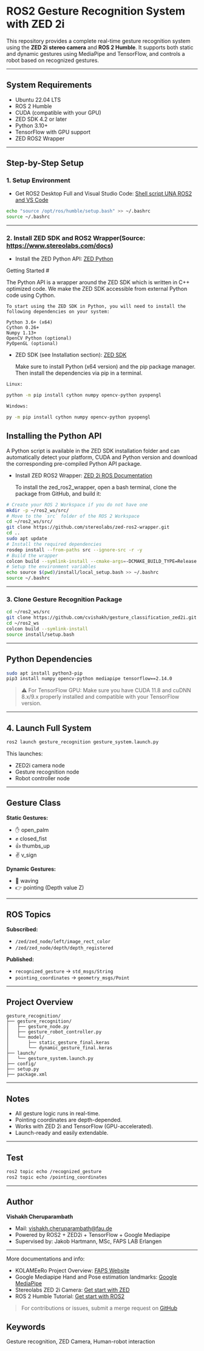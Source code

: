 # ROS2 Gesture Recognition System with ZED 2i

This repository provides a complete real-time gesture recognition system using the **ZED 2i stereo camera** and **ROS 2 Humble**. It supports both static and dynamic gestures using MediaPipe and TensorFlow, and controls a robot based on recognized gestures.

---

## System Requirements

- Ubuntu 22.04 LTS
- ROS 2 Humble
- CUDA (compatible with your GPU)
- ZED SDK 4.2 or later
- Python 3.10+
- TensorFlow with GPU support
- ZED ROS2 Wrapper

---

## Step-by-Step Setup

### 1. Setup Environment


- Get ROS2 Desktop Full and Visual Studio Code: [Shell script UNA ROS2 and VS Code](https://git.faps.uni-erlangen.de/robotik-public/una-unified-arbeits-umgebung/shell-script-una-ros2-and-vs-code-basic-install)

```bash
echo "source /opt/ros/humble/setup.bash" >> ~/.bashrc
source ~/.bashrc
```

---

### 2. Install ZED SDK and ROS2 Wrapper(Source: https://www.stereolabs.com/docs)

- Install the ZED Python API: [ZED Python](https://www.stereolabs.com/docs/app-development/python/install)

Getting Started #

The Python API is a wrapper around the ZED SDK which is written in C++ optimized code. We make the ZED SDK accessible from external Python code using Cython.

    To start using the ZED SDK in Python, you will need to install the following dependencies on your system:

    Python 3.6+ (x64)
    Cython 0.26+
    Numpy 1.13+
    OpenCV Python (optional)
    PyOpenGL (optional)

- ZED SDK (see Installation section): [ZED SDK](https://www.stereolabs.com/en-de/developers/release)

    Make sure to install Python (x64 version) and the pip package manager. Then install the dependencies via pip in a terminal.


```bash
Linux:

python -m pip install cython numpy opencv-python pyopengl
```
```bash
Windows:

py -m pip install cython numpy opencv-python pyopengl

```

## Installing the Python API 
A Python script is available in the ZED SDK installation folder and can automatically detect your platform, CUDA and Python version and download the corresponding pre-compiled Python API package.

- Install ZED ROS2 Wrapper: [ZED 2i ROS Documentation](https://www.stereolabs.com/docs/ros2)

    To install the zed_ros2_wrapper, open a bash terminal, clone the package from GitHub, and build it:
```bash
# Create your ROS 2 Workspace if you do not have one
mkdir -p ~/ros2_ws/src/
# Move to the `src` folder of the ROS 2 Workspace
cd ~/ros2_ws/src/ 
git clone https://github.com/stereolabs/zed-ros2-wrapper.git
cd ..
sudo apt update
# Install the required dependencies
rosdep install --from-paths src --ignore-src -r -y
# Build the wrapper
colcon build --symlink-install --cmake-args=-DCMAKE_BUILD_TYPE=Release
# Setup the environment variables
echo source $(pwd)/install/local_setup.bash >> ~/.bashrc
source ~/.bashrc
```

---

### 3. Clone Gesture Recognition Package

```bash
cd ~/ros2_ws/src
git clone https://github.com/cvishakh/gesture_classification_zed2i.git
cd ~/ros2_ws
colcon build --symlink-install
source install/setup.bash
```

---

## Python Dependencies

```bash
sudo apt install python3-pip
pip3 install numpy opencv-python mediapipe tensorflow==2.14.0
```

> ⚠️ For TensorFlow GPU: Make sure you have CUDA 11.8 and cuDNN 8.x/9.x properly installed and compatible with your TensorFlow version.

---

## 4. Launch Full System

```bash
ros2 launch gesture_recognition gesture_system.launch.py
```

This launches:
- ZED2i camera node
- Gesture recognition node
- Robot controller node

---

## Gesture Class

**Static Gestures:**
- ✋ open_palm
- ✊ closed_fist
- 👍 thumbs_up
- ✌️ v_sign

**Dynamic Gestures:**
- 👋 waving
- 👉 pointing (Depth value Z)

---

## ROS Topics

**Subscribed:**
- `/zed/zed_node/left/image_rect_color`
- `/zed/zed_node/depth/depth_registered`

**Published:**
- `recognized_gesture` → `std_msgs/String`
- `pointing_coordinates` → `geometry_msgs/Point`

---

## Project Overview

```text
gesture_recognition/
├── gesture_recognition/
│   ├── gesture_node.py
│   ├── gesture_robot_controller.py
│   └── model/
│       ├── static_gesture_final.keras
│       └── dynamic_gesture_final.keras
├── launch/
│   └── gesture_system.launch.py
├── config/
├── setup.py
├── package.xml
```

---

## Notes

- All gesture logic runs in real-time.
- Pointing coordinates are depth-depended.
- Works with ZED 2i and TensorFlow (GPU-accelerated).
- Launch-ready and easily extendable.

---

## Test

```bash
ros2 topic echo /recognized_gesture
ros2 topic echo /pointing_coordinates
```

---

## Author

**Vishakh Cheruparambath**  
- Mail: vishakh.cheruparambath@fau.de 
- Powered by ROS2 + ZED2i + TensorFlow + Google Mediapipe
- Supervised by: Jakob Hartmann, MSc, FAPS LAB Erlangen
---

More documentations and info: 
- KOLAMEeRo Project Overview: [FAPS Website](https://www.faps.fau.de/curforsch/adaptive-und-benutzerfreundliche-kollaboration-von-menschen-und-autonomen-mobilen-robotern-durch-kontinuierlich-lernende-algorithmen/)
- Google Mediapipe Hand and Pose estimation landmarks: [Google MediaPipe](https://github.com/google-ai-edge/mediapipe/tree/master)
- Stereolabs ZED 2i Camera: [Get start with ZED](https://www.stereolabs.com/docs/get-started-with-zed)
- ROS 2 Humble Tutorial: [Get start with ROS2](https://docs.ros.org/en/humble/Tutorials.html)


> For contributions or issues, submit a merge request on [GitHub](https://github.com/cvishakh/gesture_classification_zed2i/)
## Keywords
Gesture recognition, ZED Camera, Human-robot interaction
